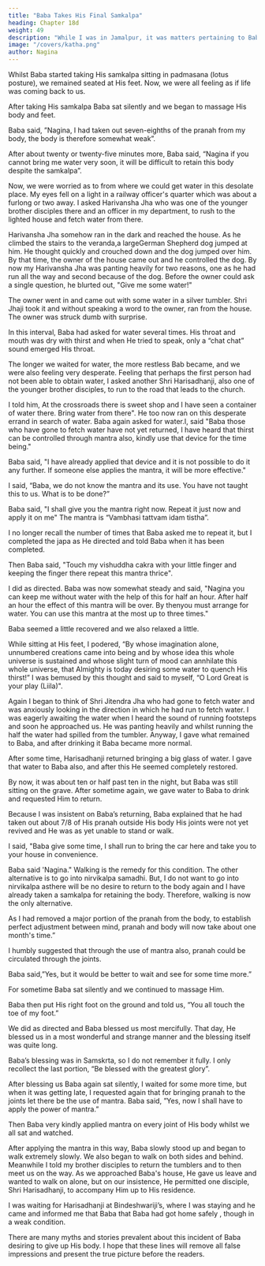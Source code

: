 ```yaml
---
title: "Baba Takes His Final Samkalpa"
heading: Chapter 18d
weight: 49
description: "While I was in Jamalpur, it was matters pertaining to Baba that occupied my mind"
image: "/covers/katha.png"
author: Nagina
---
```




Whilst Baba started taking His samkalpa sitting in padmasana (lotus posture),
we remained seated at His feet. Now, we were all feeling as if life was coming back to
us.

After taking His samkalpa Baba sat silently and we began to massage His body
and feet.

Baba said, ”Nagina, I had taken out seven-eighths of the pranah from my body,
the body is therefore somewhat weak”.

After about twenty or twenty-five minutes more, Baba said, “Nagina if you
cannot bring me water very soon, it will be difficult to retain this body despite the
samkalpa”.

Now, we were worried as to from where we could get water in this desolate
place. My eyes fell on a light in a railway officer's quarter which was about a furlong or
two away. I asked Harivansha Jha who was one of the younger brother disciples there
and an officer in my department, to rush to the lighted house and fetch water from
there.

Harivansha Jha somehow ran in the dark and reached the house. As he climbed the stairs to the veranda,a largeGerman Shepherd dog jumped at him. He thought quickly and crouched down and the dog jumped over him. By that time, the owner of the house came out and he controlled the dog.
By now my Harivansha Jha was panting heavily for two reasons, one as he had
run all the way and second because of the dog. Before the owner could ask a single
question, he blurted out, "Give me some water!"

The owner went in and came out with some water in a silver tumbler. Shri Jhaji took it and without speaking a word to the owner, ran from the house. The owner was struck dumb with surprise.

In this interval, Baba had asked for water several times. His throat and mouth was dry with thirst and when He tried to speak, only a “chat chat” sound emerged His throat.

The longer we waited for water, the more restless Bab became, and we were also feeling very desperate. Feeling that perhaps the first person had not been able to obtain water, I asked another Shri Harisadhanji, also one of the younger brother disciples, to run to the road that leads to the church. 

I told him, At the crossroads there is sweet shop and I have seen a container of water there. Bring water from there". He too now ran on this desperate errand in search of water.
Baba again asked for water.I, said "Baba those who have gone to fetch water have not yet returned, I have
heard that thirst can be controlled through mantra also, kindly use that device for the
time being."

Baba said, "I have already applied that device and it is not possible to do it any further. If someone else applies the mantra, it will be more effective." 


I said, “Baba, we do not know the mantra and its use. You have not taught this
to us. What is to be done?”

Baba said, "I shall give you the mantra right now. Repeat it just now and apply it on me" The mantra is “Vambhasi tattvam idam tistha”. 

I no longer recall the number of times that Baba asked me to repeat it, but I completed the japa as He directed and told Baba when it has been completed.

Then Baba said, "Touch my vishuddha cakra with your little finger and keeping the finger there repeat this mantra thrice". 

I did as directed. Baba was now somewhat steady and said, "Nagina you can keep me without water with the help of this for half an hour. After half an hour the effect of this mantra will be over. By thenyou must arrange for water. You can use this mantra at the most up to three times."

Baba seemed a little recovered and we also relaxed a little.

While sitting at His feet, I podered, “By whose imagination alone, unnumbered creations came into being and by whose idea this whole universe is sustained and whose slight turn of mood can annhilate this whole universe, that Almighty is today desiring some water to quench His thirst!” I was bemused by this thought and said to myself, “O Lord Great is your play (Liila)".


Again I began to think of Shri Jitendra Jha who had gone to fetch water and was anxiously looking in the direction in which he had run to fetch water. I was eagerly awaiting the water when I heard the sound of running footsteps and soon he approached us. He was panting heavily and whilst running the half the water had spilled from the tumbler. Anyway, I gave what remained to Baba, and after drinking it Baba became more normal.

After some time, Harisadhanji returned bringing a big glass of water. I gave that water to Baba also, and after this He seemed completely restored. 

By now, it was about ten or half past ten in the night, but Baba was still sitting on the grave. After sometime again, we gave water to Baba to drink and requested Him to return.

Because I was insistent on Baba’s returning, Baba explained that he had taken out about 7/8 of His pranah outside His body His joints were not yet revived and He was as yet unable to stand or walk.


I said, "Baba give some time, I shall run to bring the car here and take you to your house in convenience.

Baba said 'Nagina." Walking is the remedy for this condition. The other alternative is to go into nirvikalpa samadhi. But, I do not want to go into nirvikalpa asthere will be no desire to return to the body again and I have already taken a samkalpa for retaining the body. Therefore, walking is now the only alternative. 

As I had removed a major portion of the pranah from the body, to establish perfect adjustment between
mind, pranah and body will now take about one month's time.”

I humbly suggested that through the use of mantra also, pranah could be circulated through the joints.

Baba said,”Yes, but it would be better to wait and see for some time more.”

For sometime Baba sat silently and we continued to massage Him.

Baba then put His right foot on the ground and told us, “You all touch the toe of my foot.”

We did as directed and Baba blessed us most mercifully. That day, He blessed us in a most wonderful and strange manner and the blessing itself was quite long. 

Baba’s blessing was in Samskrta, so I do not remember it fully. I only recollect the last
portion, “Be blessed with the greatest glory”.

After blessing us Baba again sat silently, I waited for some more time, but when it was getting late, I requested again that for bringing pranah to the joints let there be the use of mantra.
Baba said, ”Yes, now I shall have to apply the power of mantra.”

Then Baba very kindly applied mantra on every joint of His body whilst we all
sat and watched.

After applying the mantra in this way, Baba slowly stood up and began to walk
extremely slowly. We also began to walk on both sides and behind.
Meanwhile I told my brother disciples to return the tumblers and to then meet us
on the way. As we approached Baba's house, He gave us leave and wanted to walk on
alone, but on our insistence, He permitted one disciple, Shri Harisadhanji, to
accompany Him up to His residence.

I was waiting for Harisadhanji at Bindeshwariji’s, where I was staying and he
came and informed me that Baba that Baba had got home safely , though in a weak
condition.

There are many myths and stories prevalent about this incident of Baba desiring to give up His body. I hope that these lines will remove all false impressions
and present the true picture before the readers.
